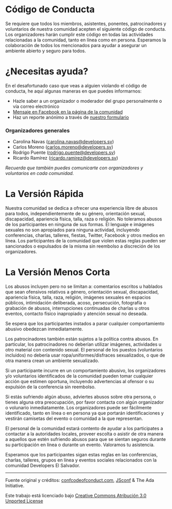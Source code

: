 # Código de Conducta

Se requiere que todos los miembros, asistentes, ponentes, patrocinadores y voluntarios de nuestra comunidad acepten el siguiente código de conducta. Los organizadores harán cumplir este código en todas las actividades relacionadas a la comunidad, tanto en línea como en persona. Esperamos la colaboración de todos los mencionados para ayudar a asegurar un ambiente abierto y seguro para todos.

# ¿Necesitas ayuda?

En el desafortunado caso que veas a alguien violando el código de conducta, he aquí algunas maneras en que puedes informarnos:

* Hazle saber a un organizador o moderador del grupo personalmente o vía correo electrónico
* [Mensaje en Facebook en la página de la comunidad](https://www.facebook.com/developers.sv/)
* Haz un reporte anónimo a través de [nuestro formulario](https://docs.google.com/forms/d/e/1FAIpQLSfoHa0ipvpopFysIM4JbUyJ43xZgb3KaF6fObC7NbqpJ7HT2A/viewform)

### Organizadores generales

* Carolina Navas ([carolina.navas@developers.sv](mailto:carolina.navas@developers.sv))
* Carlos Moreno ([carlos.moreno@developers.sv](mailto:carlos.moreno@developers.sv))
* Rodrigo Puente ([rodrigo.puente@developers.sv](mailto:rodrigo.puente@developers.sv))
* Ricardo Ramírez ([ricardo.ramirez@developers.sv](mailto:ricardo.ramirez@developers.sv))

_Recuerda que también puedes comunicarte con organizadores y voluntarios en cada comunidad._

# La Versión Rápida

Nuestra comunidad se dedica a ofrecer una experiencia libre de abusos para todos, independientemente de su género, orientación sexual, discapacidad, apariencia física, talla, raza o religión. No toleramos abusos de los participantes en ninguna de sus formas. El lenguaje e imágenes sexuales no son apropiados para ninguna actividad, incluyendo conferencias, charlas, talleres, fiestas, Twitter, Facebook y otros medios en línea. Los participantes de la comunidad que violen estas reglas pueden ser sancionados o expulsados de la misma sin reembolso a discreción de los organizadores.

# La Versión Menos Corta

Los abusos incluyen pero no se limitan a: comentarios escritos u hablados que sean ofensivos relativos a género, orientación sexual, discapacidad, apariencia física, talla, raza, religión, imágenes sexuales en espacios públicos, intimidación deliberada, acoso, persecución, fotografía o grabación de abusos, interrupciones continuadas de charlas u otros eventos, contacto físico inapropiado y atención sexual no deseada.

Se espera que los participantes instados a parar cualquier comportamiento abusivo obedezcan inmediatamente.

Los patrocinadores también están sujetos a la política contra abusos. En particular, los patrocinadores no deberían utilizar imágenes, actividades u otro material con contenido sexual. El personal de los puestos (voluntarios incluidos) no debería usar ropa/uniformes/disfraces sexualizados, o que de otra manera crean un ambiente sexualizado.

Si un participante incurre en un comportamiento abusivo, los organizadores y/o voluntarios identificados de la comunidad pueden tomar cualquier acción que estimen oportuna, incluyendo advertencias al ofensor o su expulsión de la conferencia sin reembolso.

Si estás sufriendo algún abuso, adviertes abusos sobre otra persona, o tienes alguna otra preocupación, por favor contacta con algún organizador o volunario inmediatamente. Los organizadores puede ser fácilmente identificado, tanto en línea o en persona ya que portarán identificaciones y vestirán camisetas del evento o comunidad a la que representan.

El personal de la comunidad estará contento de ayudar a los participates a contactar a la autoridades locales, proveer escolta o asistir de otra manera a aquellos que estén sufriendo abusos para que se sientan seguros durante su participación en línea o durante un evento. Valoramos tu asistencia.

Esperamos que los participantes sigan estas reglas en las conferencias, charlas, talleres, grupos en línea y eventos sociales relacionados con la comunidad Developers El Salvador.

---

Fuente original y créditos: [confcodeofconduct.com](http://confcodeofconduct.com/), [JSconf](http://jsconf.com/codeofconduct.html) & The Ada Initiative.

Este trabajo está licenciado bajo [Creative Commons Atribución 3.0 Unported License](https://creativecommons.org/licenses/by/3.0/deed.es)
